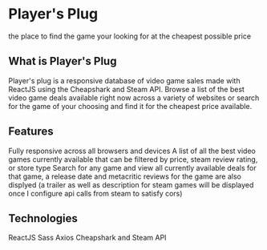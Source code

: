 # Player's Plug 

the place to find the game your looking for at the cheapest possible price

## What is Player's Plug

Player's plug is a responsive database of video game sales made with ReactJS using the Cheapshark and Steam API. Browse a list of the best video game deals available right now across a variety of websites or search for the game of your choosing and find it for the cheapest price available.

## Features

Fully responsive across all browsers and devices
A list of all the best video games currently available that can be filtered by price, steam review rating, or store type
Search for any game and view all currently available deals for that game, a release date and metacritic reviews for the game are also displyed (a trailer as well as description for steam games will be displayed once I configure api calls from steam to satisfy cors)

## Technologies
ReactJS
Sass
Axios
Cheapshark and Steam API
